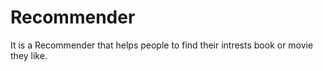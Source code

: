 # Recommender
It is a Recommender that helps people to find their intrests book or movie they like.
